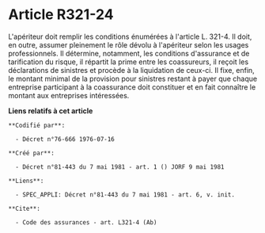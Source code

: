 # Article R321-24

L'apériteur doit remplir les conditions énumérées à l'article L. 321-4. Il doit, en outre, assumer pleinement le rôle dévolu
à l'apériteur selon les usages professionnels. Il détermine, notamment, les conditions d'assurance et de tarification du
risque, il répartit la prime entre les coassureurs, il reçoit les déclarations de sinistres et procède à la liquidation de
ceux-ci. Il fixe, enfin, le montant minimal de la provision pour sinistres restant à payer que chaque entreprise participant
à la coassurance doit constituer et en fait connaître le montant aux entreprises intéressées.

**Liens relatifs à cet article**

	**Codifié par**:

	  - Décret n°76-666 1976-07-16

	**Créé par**:

	  - Décret n°81-443 du 7 mai 1981 - art. 1 () JORF 9 mai 1981

	**Liens**:

	  - SPEC_APPLI: Décret n°81-443 du 7 mai 1981 - art. 6, v. init.

	**Cite**:

	  - Code des assurances - art. L321-4 (Ab)
